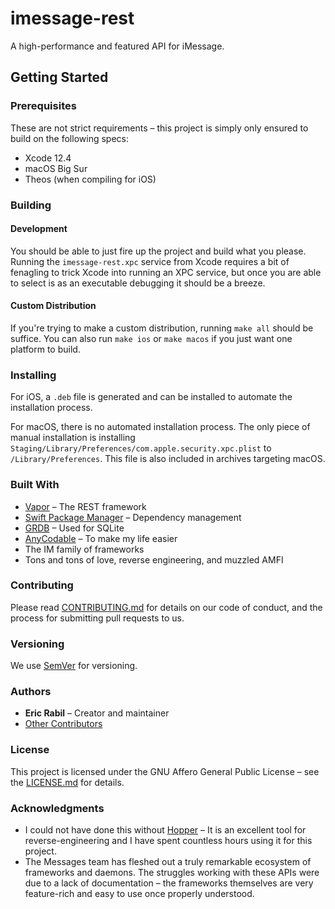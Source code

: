 # imessage-rest
A high-performance and featured API for iMessage.

## Getting Started

### Prerequisites
These are not strict requirements – this project is simply only ensured to build on the following specs:

- Xcode 12.4
- macOS Big Sur
- Theos (when compiling for iOS)

### Building

#### Development
You should be able to just fire up the project and build what you please. Running the `imessage-rest.xpc` service from Xcode requires a bit of fenagling to trick Xcode into running an XPC service, but once you are able to select is as an executable debugging it should be a breeze.

#### Custom Distribution
If you're trying to make a custom distribution, running `make all` should be suffice. You can also run `make ios` or `make macos` if you just want one platform to build.

### Installing
For iOS, a `.deb` file is generated and can be installed to automate the installation process.

For macOS, there is no automated installation process. The only piece of manual installation is installing `Staging/Library/Preferences/com.apple.security.xpc.plist` to `/Library/Preferences`. This file is also included in archives targeting macOS.

### Built With
- [Vapor](https://github.com/vapor/vapor) – The REST framework
- [Swift Package Manager](https://github.com/apple/swift-package-manager) – Dependency management
- [GRDB](https://github.com/groue/GRDB.swift) – Used for SQLite
- [AnyCodable](https://github.com/Flight-School/AnyCodable) – To make my life easier
- The IM family of frameworks
- Tons and tons of love, reverse engineering, and muzzled AMFI

### Contributing
Please read [CONTRIBUTING.md](CONTRIBUTING.md) for details on our code of conduct, and the process for submitting pull requests to us.

### Versioning
We use [SemVer](http://semver.org/) for versioning.

### Authors
- **Eric Rabil** – Creator and maintainer
- [Other Contributors](https://github.com/open-imcore/imessage-rest/contributors)

### License
This project is licensed under the GNU Affero General Public License – see the [LICENSE.md](LICENSE.md) for details.

### Acknowledgments
- I could not have done this without [Hopper](https://www.hopperapp.com/) – It is an excellent tool for reverse-engineering and I have spent countless hours using it for this project.
- The Messages team has fleshed out a truly remarkable ecosystem of frameworks and daemons. The struggles working with these APIs were due to a lack of documentation – the frameworks themselves are very feature-rich and easy to use once properly understood.